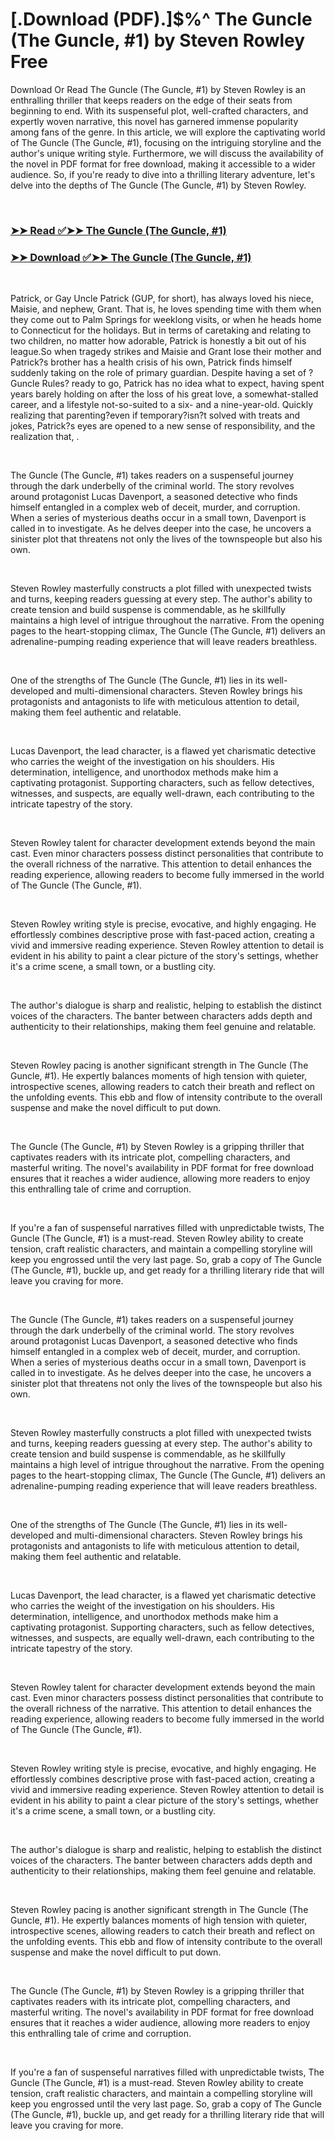 # [.Download (PDF).]$%^ The Guncle (The Guncle, #1) by Steven  Rowley Free

<p>Download Or Read The Guncle (The Guncle, #1) by Steven  Rowley is an enthralling thriller that keeps readers on the edge of their seats from beginning to end. With its suspenseful plot, well-crafted characters, and expertly woven narrative, this novel has garnered immense popularity among fans of the genre. In this article, we will explore the captivating world of The Guncle (The Guncle, #1), focusing on the intriguing storyline and the author's unique writing style. Furthermore, we will discuss the availability of the novel in PDF format for free download, making it accessible to a wider audience. So, if you're ready to dive into a thrilling literary adventure, let's delve into the depths of The Guncle (The Guncle, #1) by Steven  Rowley.</p>
<p>&nbsp;</p>

### [➤➤ Read ✅➤➤ The Guncle (The Guncle, #1)](https://realpdfbooksdrive.blogspot.com/id/54508798)

### [➤➤ Download ✅➤➤ The Guncle (The Guncle, #1)](https://realpdfbooksdrive.blogspot.com/id/54508798)

<p>&nbsp;</p>
<p>Patrick, or Gay Uncle Patrick (GUP, for short), has always loved his niece, Maisie, and nephew, Grant. That is, he loves spending time with them when they come out to Palm Springs for weeklong visits, or when he heads home to Connecticut for the holidays. But in terms of caretaking and relating to two children, no matter how adorable, Patrick is honestly a bit out of his league.So when tragedy strikes and Maisie and Grant lose their mother and Patrick?s brother has a health crisis of his own, Patrick finds himself suddenly taking on the role of primary guardian. Despite having a set of ?Guncle Rules? ready to go, Patrick has no idea what to expect, having spent years barely holding on after the loss of his great love, a somewhat-stalled career, and a lifestyle not-so-suited to a six- and a nine-year-old. Quickly realizing that parenting?even if temporary?isn?t solved with treats and jokes, Patrick?s eyes are opened to a new sense of responsibility, and the realization that, .</p>
<p>&nbsp;</p>
<p>The Guncle (The Guncle, #1) takes readers on a suspenseful journey through the dark underbelly of the criminal world. The story revolves around protagonist Lucas Davenport, a seasoned detective who finds himself entangled in a complex web of deceit, murder, and corruption. When a series of mysterious deaths occur in a small town, Davenport is called in to investigate. As he delves deeper into the case, he uncovers a sinister plot that threatens not only the lives of the townspeople but also his own.</p>
<p>&nbsp;</p>
<p>Steven  Rowley masterfully constructs a plot filled with unexpected twists and turns, keeping readers guessing at every step. The author's ability to create tension and build suspense is commendable, as he skillfully maintains a high level of intrigue throughout the narrative. From the opening pages to the heart-stopping climax, The Guncle (The Guncle, #1) delivers an adrenaline-pumping reading experience that will leave readers breathless.</p>
<p>&nbsp;</p>
<p>One of the strengths of The Guncle (The Guncle, #1) lies in its well-developed and multi-dimensional characters. Steven  Rowley brings his protagonists and antagonists to life with meticulous attention to detail, making them feel authentic and relatable.</p>
<p>&nbsp;</p>
<p>Lucas Davenport, the lead character, is a flawed yet charismatic detective who carries the weight of the investigation on his shoulders. His determination, intelligence, and unorthodox methods make him a captivating protagonist. Supporting characters, such as fellow detectives, witnesses, and suspects, are equally well-drawn, each contributing to the intricate tapestry of the story.</p>
<p>&nbsp;</p>
<p>Steven  Rowley talent for character development extends beyond the main cast. Even minor characters possess distinct personalities that contribute to the overall richness of the narrative. This attention to detail enhances the reading experience, allowing readers to become fully immersed in the world of The Guncle (The Guncle, #1).</p>
<p>&nbsp;</p>
<p>Steven  Rowley writing style is precise, evocative, and highly engaging. He effortlessly combines descriptive prose with fast-paced action, creating a vivid and immersive reading experience. Steven  Rowley attention to detail is evident in his ability to paint a clear picture of the story's settings, whether it's a crime scene, a small town, or a bustling city.</p>
<p>&nbsp;</p>
<p>The author's dialogue is sharp and realistic, helping to establish the distinct voices of the characters. The banter between characters adds depth and authenticity to their relationships, making them feel genuine and relatable.</p>
<p>&nbsp;</p>
<p>Steven  Rowley pacing is another significant strength in The Guncle (The Guncle, #1). He expertly balances moments of high tension with quieter, introspective scenes, allowing readers to catch their breath and reflect on the unfolding events. This ebb and flow of intensity contribute to the overall suspense and make the novel difficult to put down.</p>
<p>&nbsp;</p>
<p>The Guncle (The Guncle, #1) by Steven  Rowley is a gripping thriller that captivates readers with its intricate plot, compelling characters, and masterful writing. The novel's availability in PDF format for free download ensures that it reaches a wider audience, allowing more readers to enjoy this enthralling tale of crime and corruption.</p>
<p>&nbsp;</p>
<p>If you're a fan of suspenseful narratives filled with unpredictable twists, The Guncle (The Guncle, #1) is a must-read. Steven  Rowley ability to create tension, craft realistic characters, and maintain a compelling storyline will keep you engrossed until the very last page. So, grab a copy of The Guncle (The Guncle, #1), buckle up, and get ready for a thrilling literary ride that will leave you craving for more.</p>
<p>&nbsp;</p>
<p>The Guncle (The Guncle, #1) takes readers on a suspenseful journey through the dark underbelly of the criminal world. The story revolves around protagonist Lucas Davenport, a seasoned detective who finds himself entangled in a complex web of deceit, murder, and corruption. When a series of mysterious deaths occur in a small town, Davenport is called in to investigate. As he delves deeper into the case, he uncovers a sinister plot that threatens not only the lives of the townspeople but also his own.</p>
<p>&nbsp;</p>
<p>Steven  Rowley masterfully constructs a plot filled with unexpected twists and turns, keeping readers guessing at every step. The author's ability to create tension and build suspense is commendable, as he skillfully maintains a high level of intrigue throughout the narrative. From the opening pages to the heart-stopping climax, The Guncle (The Guncle, #1) delivers an adrenaline-pumping reading experience that will leave readers breathless.</p>
<p>&nbsp;</p>
<p>One of the strengths of The Guncle (The Guncle, #1) lies in its well-developed and multi-dimensional characters. Steven  Rowley brings his protagonists and antagonists to life with meticulous attention to detail, making them feel authentic and relatable.</p>
<p>&nbsp;</p>
<p>Lucas Davenport, the lead character, is a flawed yet charismatic detective who carries the weight of the investigation on his shoulders. His determination, intelligence, and unorthodox methods make him a captivating protagonist. Supporting characters, such as fellow detectives, witnesses, and suspects, are equally well-drawn, each contributing to the intricate tapestry of the story.</p>
<p>&nbsp;</p>
<p>Steven  Rowley talent for character development extends beyond the main cast. Even minor characters possess distinct personalities that contribute to the overall richness of the narrative. This attention to detail enhances the reading experience, allowing readers to become fully immersed in the world of The Guncle (The Guncle, #1).</p>
<p>&nbsp;</p>
<p>Steven  Rowley writing style is precise, evocative, and highly engaging. He effortlessly combines descriptive prose with fast-paced action, creating a vivid and immersive reading experience. Steven  Rowley attention to detail is evident in his ability to paint a clear picture of the story's settings, whether it's a crime scene, a small town, or a bustling city.</p>
<p>&nbsp;</p>
<p>The author's dialogue is sharp and realistic, helping to establish the distinct voices of the characters. The banter between characters adds depth and authenticity to their relationships, making them feel genuine and relatable.</p>
<p>&nbsp;</p>
<p>Steven  Rowley pacing is another significant strength in The Guncle (The Guncle, #1). He expertly balances moments of high tension with quieter, introspective scenes, allowing readers to catch their breath and reflect on the unfolding events. This ebb and flow of intensity contribute to the overall suspense and make the novel difficult to put down.</p>
<p>&nbsp;</p>
<p>The Guncle (The Guncle, #1) by Steven  Rowley is a gripping thriller that captivates readers with its intricate plot, compelling characters, and masterful writing. The novel's availability in PDF format for free download ensures that it reaches a wider audience, allowing more readers to enjoy this enthralling tale of crime and corruption.</p>
<p>&nbsp;</p>
<p>If you're a fan of suspenseful narratives filled with unpredictable twists, The Guncle (The Guncle, #1) is a must-read. Steven  Rowley ability to create tension, craft realistic characters, and maintain a compelling storyline will keep you engrossed until the very last page. So, grab a copy of The Guncle (The Guncle, #1), buckle up, and get ready for a thrilling literary ride that will leave you craving for more.</p>
<p>&nbsp;</p>
